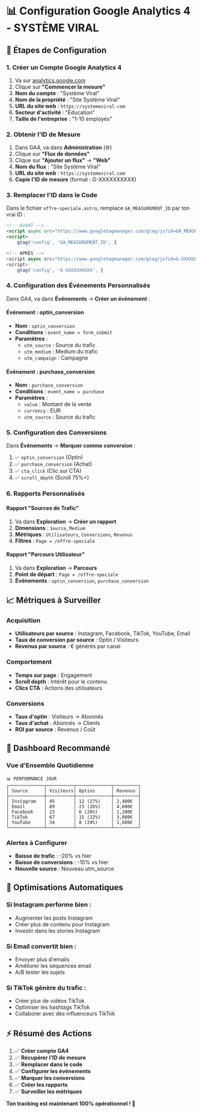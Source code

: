# 📊 Configuration Google Analytics 4 - SYSTÈME VIRAL

## 🎯 **Étapes de Configuration**

### **1. Créer un Compte Google Analytics 4**

1. Va sur [analytics.google.com](https://analytics.google.com)
2. Clique sur **"Commencer la mesure"**
3. **Nom du compte** : "Système Viral"
4. **Nom de la propriété** : "Site Système Viral"
5. **URL du site web** : `https://systemeviral.com`
6. **Secteur d'activité** : "Éducation"
7. **Taille de l'entreprise** : "1-10 employés"

### **2. Obtenir l'ID de Mesure**

1. Dans GA4, va dans **Administration** (⚙️)
2. Clique sur **"Flux de données"**
3. Clique sur **"Ajouter un flux"** → **"Web"**
4. **Nom du flux** : "Site Système Viral"
5. **URL du site web** : `https://systemeviral.com`
6. **Copie l'ID de mesure** (format : G-XXXXXXXXXX)

### **3. Remplacer l'ID dans le Code**

Dans le fichier `offre-speciale.astro`, remplace `GA_MEASUREMENT_ID` par ton vrai ID :

```html
<!-- AVANT -->
<script async src="https://www.googletagmanager.com/gtag/js?id=GA_MEASUREMENT_ID"></script>
<script>
    gtag('config', 'GA_MEASUREMENT_ID', {

<!-- APRÈS -->
<script async src="https://www.googletagmanager.com/gtag/js?id=G-XXXXXXXXXX"></script>
<script>
    gtag('config', 'G-XXXXXXXXXX', {
```

### **4. Configuration des Événements Personnalisés**

Dans GA4, va dans **Événements** → **Créer un événement** :

#### **Événement : optin_conversion**
- **Nom** : `optin_conversion`
- **Conditions** : `event_name = form_submit`
- **Paramètres** :
  - `utm_source` : Source du trafic
  - `utm_medium` : Medium du trafic
  - `utm_campaign` : Campagne

#### **Événement : purchase_conversion**
- **Nom** : `purchase_conversion`
- **Conditions** : `event_name = purchase`
- **Paramètres** :
  - `value` : Montant de la vente
  - `currency` : EUR
  - `utm_source` : Source du trafic

### **5. Configuration des Conversions**

Dans **Événements** → **Marquer comme conversion** :

1. ✅ `optin_conversion` (Optin)
2. ✅ `purchase_conversion` (Achat)
3. ✅ `cta_click` (Clic sur CTA)
4. ✅ `scroll_depth` (Scroll 75%+)

### **6. Rapports Personnalisés**

#### **Rapport "Sources de Trafic"**
1. Va dans **Exploration** → **Créer un rapport**
2. **Dimensions** : `Source`, `Medium`
3. **Métriques** : `Utilisateurs`, `Conversions`, `Revenus`
4. **Filtres** : `Page = /offre-speciale`

#### **Rapport "Parcours Utilisateur"**
1. Va dans **Exploration** → **Parcours**
2. **Point de départ** : `Page = /offre-speciale`
3. **Événements** : `optin_conversion`, `purchase_conversion`

## 📈 **Métriques à Surveiller**

### **Acquisition**
- **Utilisateurs par source** : Instagram, Facebook, TikTok, YouTube, Email
- **Taux de conversion par source** : Optin / Visiteurs
- **Revenus par source** : € générés par canal

### **Comportement**
- **Temps sur page** : Engagement
- **Scroll depth** : Intérêt pour le contenu
- **Clics CTA** : Actions des utilisateurs

### **Conversions**
- **Taux d'optin** : Visiteurs → Abonnés
- **Taux d'achat** : Abonnés → Clients
- **ROI par source** : Revenus / Coût

## 🎯 **Dashboard Recommandé**

### **Vue d'Ensemble Quotidienne**
```
📊 PERFORMANCE JOUR
┌─────────────┬──────────┬─────────────┬─────────┐
│ Source      │ Visiteurs│ Optins      │ Revenus │
├─────────────┼──────────┼─────────────┼─────────┤
│ Instagram   │ 45       │ 12 (27%)    │ 2,400€  │
│ Email       │ 89       │ 23 (26%)    │ 4,600€  │
│ Facebook    │ 23       │ 6 (26%)     │ 1,200€  │
│ TikTok      │ 67       │ 15 (22%)    │ 3,000€  │
│ YouTube     │ 34       │ 8 (24%)     │ 1,600€  │
└─────────────┴──────────┴─────────────┴─────────┘
```

### **Alertes à Configurer**
- **Baisse de trafic** : -20% vs hier
- **Baisse de conversions** : -15% vs hier
- **Nouvelle source** : Nouveau utm_source

## 🚀 **Optimisations Automatiques**

### **Si Instagram performe bien** :
- Augmenter les posts Instagram
- Créer plus de contenu pour Instagram
- Investir dans les stories Instagram

### **Si Email convertit bien** :
- Envoyer plus d'emails
- Améliorer les séquences email
- A/B tester les sujets

### **Si TikTok génère du trafic** :
- Créer plus de vidéos TikTok
- Optimiser les hashtags TikTok
- Collaborer avec des influenceurs TikTok

## ⚡ **Résumé des Actions**

1. ✅ **Créer compte GA4**
2. ✅ **Récupérer l'ID de mesure**
3. ✅ **Remplacer dans le code**
4. ✅ **Configurer les événements**
5. ✅ **Marquer les conversions**
6. ✅ **Créer les rapports**
7. ✅ **Surveiller les métriques**

**Ton tracking est maintenant 100% opérationnel ! 🎯**
